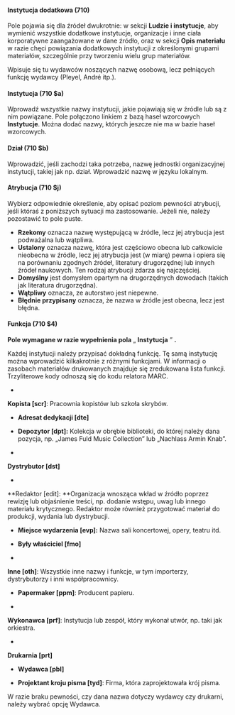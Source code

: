 #### Instytucja dodatkowa (710)  

Pole pojawia się dla źródeł dwukrotnie: w sekcji **Ludzie i instytucje**, aby wymienić wszystkie dodatkowe instytucje, organizacje i inne ciała korporatywne zaangażowane w dane źródło, oraz w sekcji **Opis materiału** w razie chęci powiązania dodatkowych instytucji z określonymi grupami materiałów, szczególnie przy tworzeniu wielu grup materiałów.

Wpisuje się tu wydawców noszących nazwę osobową, lecz pełniących funkcję wydawcy (Pleyel, André itp.).

#### Instytucja (710 $a)

Wprowadź wszystkie nazwy instytucji, jakie pojawiają się w źródle lub są z nim powiązane. Pole połączono linkiem z bazą haseł wzorcowych  **Instytucje**. Można dodać nazwy, których jeszcze nie ma w bazie haseł wzorcowych.  

#### Dział (710 $b)

Wprowadzić, jeśli zachodzi taka potrzeba, nazwę jednostki organizacyjnej instytucji, takiej jak np. dział. Wprowadzić nazwę w języku lokalnym.

#### Atrybucja (710 $j)  

Wybierz odpowiednie określenie, aby opisać poziom pewności atrybucji, jeśli któraś z poniższych sytuacji ma zastosowanie. Jeżeli nie, należy pozostawić to pole puste.

- **Rzekomy** oznacza nazwę występującą w źródle, lecz jej atrybucja jest podważalna lub wątpliwa.   
- **Ustalony** oznacza nazwę, która jest częściowo obecna lub całkowicie nieobecna w źródle, lecz jej atrybucja jest (w miarę) pewna i opiera się na porównaniu zgodnych źródeł, literatury drugorzędnej lub innych źródeł naukowych. Ten rodzaj atrybucji zdarza się najczęściej.  
- **Domyślny** jest domysłem opartym na drugorzędnych dowodach (takich jak literatura drugorzędna).
- **Wątpliwy** oznacza, ze autorstwo jest niepewne.
- **Błędnie przypisany** oznacza, że nazwa w źródle jest obecna, lecz jest błędna.

#### Funkcja (710 $4)

**Pole wymagane w razie wypełnienia pola** „ **Instytucja** ” **.**

Każdej instytucji należy przypisać dokładną funkcję. Tę samą instytucję można wprowadzić kilkakrotnie z różnymi funkcjami. W informacji o zasobach materiałów drukowanych znajduje się zredukowana lista funkcji. Trzyliterowe kody odnoszą się do kodu relatora MARC.   

-

**Kopista [scr]**: Pracownia kopistów lub szkoła skrybów.

- **Adresat dedykacji [dte]**

- **Depozytor [dpt]:** Kolekcja w obrębie biblioteki, do której należy dana pozycja, np. „James Fuld Music Collection” lub „Nachlass Armin Knab”.
-

**Dystrybutor [dst]**

-

**Redaktor [edit]: **Organizacja wnosząca wkład w źródło poprzez rewizję lub objaśnienie treści, np. dodanie wstępu, uwag lub innego materiału krytycznego. Redaktor może również przygotować materiał do produkcji, wydania lub dystrybucji.

- **Miejsce wydarzenia [evp]:** Nazwa sali koncertowej, opery, teatru itd.  

- **Były właściciel [fmo]**  
-

**Inne [oth]**: Wszystkie inne nazwy i funkcje, w tym importerzy, dystrybutorzy i inni współpracownicy.

- **Papermaker [ppm]**: Producent papieru.

-

**Wykonawca [prf]**: Instytucja lub zespół, który wykonał utwór, np. taki jak orkiestra.

-

**Drukarnia [prt]**

- **Wydawca [pbl]**

- **Projektant kroju pisma [tyd]**: Firma, która zaprojektowała krój pisma.

W razie braku pewności, czy dana nazwa dotyczy wydawcy czy drukarni, należy wybrać opcję Wydawca.
